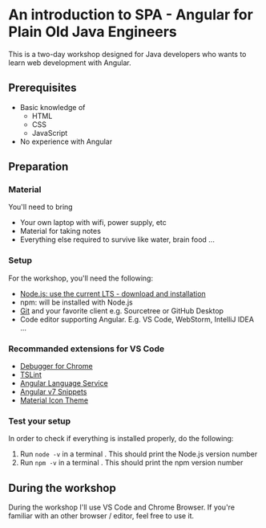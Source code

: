 # An introduction to SPA - Angular for Plain Old Java Engineers
This is a two-day workshop designed for Java developers who wants to learn web development with Angular.

## Prerequisites
* Basic knowledge of
    * HTML
    * CSS
    * JavaScript
* No experience with Angular

## Preparation

### Material

You'll need to bring
* Your own laptop with wifi, power supply, etc
* Material for taking notes
* Everything else required to survive like water, brain food ...

### Setup
For the workshop, you'll need the following:
* [Node.js: use the current LTS - download and installation](https://nodejs.org)
* npm: will be installed with Node.js
* [Git](https://git-scm.com) and your favorite client e.g. Sourcetree or GitHub Desktop
* Code editor supporting Angular. E.g. VS Code, WebStorm, IntelliJ IDEA ...

### Recommanded extensions for VS Code
* [Debugger for Chrome](https://marketplace.visualstudio.com/items?itemName=msjsdiag.debugger-for-chrome)
* [TSLint](https://marketplace.visualstudio.com/items?itemName=ms-vscode.vscode-typescript-tslint-plugin)
* [Angular Language Service](https://marketplace.visualstudio.com/items?itemName=Angular.ng-template)
* [Angular v7 Snippets](https://marketplace.visualstudio.com/items?itemName=johnpapa.Angular2)
* [Material Icon Theme](https://marketplace.visualstudio.com/items?itemName=PKief.material-icon-theme)

### Test your setup
In order to check if everything is installed properly, do the following: 
1. Run `node -v` in a terminal . This should print the Node.js version number
2. Run `npm -v` in a terminal . This should print the npm version number

## During the workshop
During the workshop I'll use VS Code and Chrome Browser. If you're familiar with an other browser / editor, feel free to use it.
